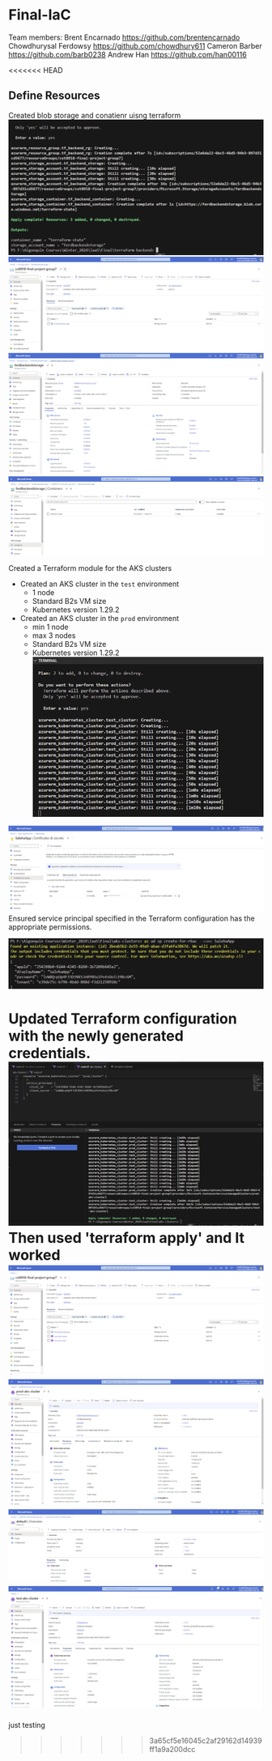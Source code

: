 # Final-IaC
Team members:
Brent Encarnado https://github.com/brentencarnado
Chowdhurysal Ferdowsy https://github.com/chowdhury611
Cameron Barber https://github.com/barb0238
Andrew Han https://github.com/han00116

<<<<<<< HEAD
## Define Resources
Created blob storage and conatienr uisng terraform
![Resource group](/infrastructure/pictures/1a.png)
![RG](/infrastructure/pictures/1b.png)
![RG](/infrastructure/pictures/1c.png)
![Storage](/infrastructure/pictures/1d.png)

Created a Terraform module for the AKS clusters
  - Created an AKS cluster in the `test` environment
    - 1 node
    - Standard B2s VM size
    - Kubernetes version 1.29.2
  - Created an AKS cluster in the `prod` environment
    - min 1 node
    - max 3 nodes
    - Standard B2s VM size
    - Kubernetes version 1.29.2
![code](/infrastructure/pictures/2a.png)

![App](/infrastructure/pictures/rbac.png)
Ensured service principal specified in the Terraform configuration has the appropriate permissions. 

![code](/infrastructure/pictures/salehaapp.png)

Updated Terraform configuration with the newly generated credentials.
![App](/infrastructure/pictures/2e.png)
Then used 'terraform apply' and It worked
![App](/infrastructure/pictures/2b.png)
![App](/infrastructure/pictures/2c.png)
![prod](/infrastructure/pictures/2d.png)
![test](/infrastructure/pictures/test.png)
=======
just testing
>>>>>>> 3a65cf5e16045c2af29162d14939ff1a9a200dcc
